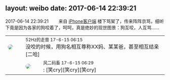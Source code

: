 layout: weibo
date: 2017-06-14 22:39:21
---
<meta name="referrer" content="no-referrer" />

2017-06-14 22:39:21  &nbsp;&nbsp;&nbsp;&nbsp;&nbsp;&nbsp; 来自 <a href="http://app.weibo.com/t/feed/9ksdit" rel="nofollow">iPhone客户端</a>
楼下骂架了，传来阵阵京骂，细听下竟是因为各家的狗咬着了，呵呵，真是绝妙的现世图景：狗互咬，人互骂…… ​​​

<table style="width: 100%;">
  <tr>
    <td style="width: 40px;"><img style="border-radius:50%" src="https://tva4.sinaimg.cn/crop.0.0.180.180.50/8beaf773jw1e8qgp5bmzyj2050050aa8.jpg?KID=imgbed,tva&Expires=1624465783&ssig=AEue3BI4Ti"></td>
    <td colspan="2"><small>52Hz的走兽 17-6-15 06:15</small><br/>没咬的时候，用狗名相互尊称XX妈、某某爸，甚至相互结亲[二哈]</td>
  </tr>
  <tr>
    <td/>
    <td style="width: 40px;"><img style="border-radius:50%" src="https://tva3.sinaimg.cn/crop.0.0.639.639.50/6d2a6003jw8f3idy69w2gj20hs0hrt9g.jpg?KID=imgbed,tva&Expires=1624465783&ssig=BeEzKiR8cm"></td>
    <td><small>风二码畜 17-6-15 06:29</small><br/>: [笑cry][笑cry][笑cry]</td>
  </tr>
</table>
